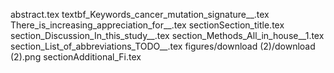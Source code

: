 abstract.tex
textbf_Keywords_cancer_mutation_signature__.tex
There_is_increasing_appreciation_for__.tex
sectionSection_title.tex
section_Discussion_In_this_study__.tex
section_Methods_All_in_house__1.tex
section_List_of_abbreviations_TODO__.tex
figures/download (2)/download (2).png
sectionAdditional_Fi.tex
